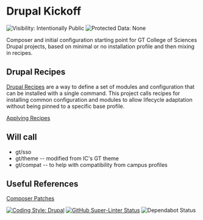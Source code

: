 # Drupal Kickoff

![Visibility: Intentionally Public](https://flat.badgen.net/badge/Visibility/Intentionally%20Public/orange)
 ![Protected Data: None](https://flat.badgen.net/badge/Protected%20Data/None/red)

Composer and initial configuration starting point for GT College of Sciences Drupal projects, based on minimal or no installation profile and then mixing in recipes.

## Drupal Recipes

[Drupal Recipes](https://www.drupal.org/docs/extending-drupal/drupal-recipes) are a way to define a set of modules and configuration that can be installed with a single command. This project calls recipes for installing common configuration and modules to allow lifecycle adaptation without being pinned to a specific base profile.

[Applying Recipes](https://www.drupal.org/project/distributions_recipes)

## Will call

- gt/sso
- gt/theme -- modified from IC's GT theme
- gt/compat -- to help with compatibility from campus profiles

## Useful References

[Composer Patches](https://github.com/cweagans/composer-patches)

[![Coding Style: Drupal](https://flat.badgen.net/badge/code%20style/Drupal/f2a)](https://www.drupal.org/docs/develop/standards/php/php-coding-standards)
 [![GitHub Super-Linter Status](https://github.com/gatech-arcs/drupal-kickoff/workflows/Lint%20Code%20Base/badge.svg)](https://github.com/marketplace/actions/super-linter)
 ![Dependabot Status](https://flat.badgen.net/github/dependabot/ubuntu/yaru)
